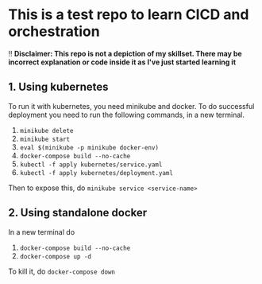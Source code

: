 # This is a test repo to learn CICD and orchestration

:bangbang: __Disclaimer: This repo is not a depiction of my skillset. There may be incorrect explanation or code inside it as I've just started learning it__

## 1. Using kubernetes
To run it with kubernetes, you need minikube and docker. To do successful deployment you need to run the following commands, in a new terminal.
1. `minikube delete`
2. `minikube start`
3. `eval $(minikube -p minikube docker-env)`
4. `docker-compose build --no-cache`
5. `kubectl -f apply kubernetes/service.yaml`
6. `kubectl -f apply kubernetes/deployment.yaml`

Then to expose this, do `minikube service <service-name>`


## 2. Using standalone docker
In a new terminal do
1. `docker-compose build --no-cache`
2. `docker-compose up -d`

To kill it, do `docker-compose down`